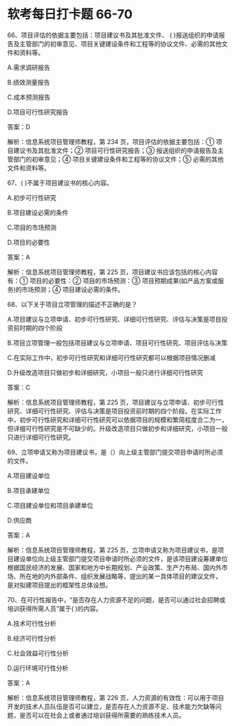 # **软考每日打卡题 66-70**

66、项目评估的依据主要包括：项目建议书及其批准文件、 ( )报送组织的申请报告及主管部门的初审意见、项目关键建设条件和工程等的协议文件、必需的其他文件和资料等。

A.需求调研报告

B.绩效测量报告

C.成本预测报告

D.项目可行性研究报告

答案：D

解析：信息系统项目管理师教程，第 234 页，项目评估的依据主要包括：① 项目建议书及其批准文件；② 项目可行性研究报告；③ 报送组织的申请报告及主管部门的初审意见；④ 项目关键建设条件和工程等的协议文件；⑤ 必需的其他文件和资料等。

67、( )不属于项目建议书的核心内容。

A.初步可行性研究

B.项目建设必需的条件

C.项目的市场预测

D.项目的必要性

答案：A

解析：信息系统项目管理师教程，第 225 页，项目建议书应该包括的核心内容有：① 项目的必要性：② 项目的市场预测：③ 项目预期成果(如产品方案或服务)的市场预测；④ 项目建设必需的条件。

68、以下关于项目立项管理的描述不正确的是？

A.项目建议与立项申请、初步可行性研究、详细可行性研究、评估与决策是项目投资前时期的四个阶段

B.项目立项管理一般包括项目建议与立项申请、项目可行性研究、项目评估与决策

C.在实际工作中，初步可行性研究和详细可行性研究都可以根据项目情况删减

D.升级改造项目只做初步和详细研究，小项目一般只进行详细可行性研究

答案：C

解析：信息系统项目管理师教程，第 225 页，项目建议与立项申请、初步可行性研究、详细可行性研究、评估与决策是项目投资前时期的四个阶段。在实际工作中，初步可行性研究和详细可行性研究可以依据项目的规模和繁简程度合二为一，但详细可行性研究是不可缺少的。升级改造项目只做初步和详细研究，小项目一般只进行详细可行性研究。

69、立项申请又称为项目建议书，是（）向上级主管部门提交项目申请时所必须的文件。

A.项目建设单位

B.项目承建单位

C.项目建设单位和项目承建单位

D.供应商

答案：A

解析：信息系统项目管理师教程，第 225 页，立项申请又称为项目建议书，是项目建设单位向上级主管部门提交项目申请时所必须的文件，是该项目建设筹建单位根据国民经济的发展、国家和地方中长期规划、产业政策、生产力布局、国内外市场、所在地的内外部条件、组织发展战略等，提出的某一具体项目的建议文件， 是对拟建项目提出的框架性总体设想。

70、在可行性报告中，“是否存在人力资源不足的问题，是否可以通过社会招聘或培训获得所需人员”属于( )的内容。

A.技术可行性分析

B.经济可行性分析

C.社会效益可行性分析

D.运行环境可行性分析

答案：A

解析：信息系统项目管理师教程，第 226 页，人力资源的有效性：可以用于项目开发的技术人员队伍是否可以建立，是否存在人力资源不足、技术能力欠缺等问题，是否可以在社会上或者通过培训获得所需要的熟练技术人员。

#
